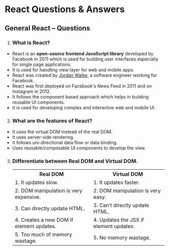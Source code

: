 # React Questions & Answers

## General React – Questions

1. ### What is React?

* React is an **open-source frontend JavaScript library** developed by Facebook in 2011 which is used for building user interfaces especially for single page applications. <br>
* It is used for handling view layer for web and mobile apps. <br>
* React was created by [Jordan Walke](https://github.com/jordwalke), a software engineer working for Facebook.<br> 
* React was first deployed on Facebook's News Feed in 2011 and on Instagram in 2012.<br>
* It follows the component based approach which helps in building reusable UI components.<br>
* It is used for developing complex and interactive web and mobile UI.<br>

2. ### What are the features of React? 

* It uses the virtual DOM instead of the real DOM.<br>
* It uses server-side rendering.<br>
* It follows uni-directional data flow or data binding.<br>
* Uses reusable/composable UI components to develop the view.<br>

3. ### Differentiate between Real DOM and Virtual DOM.

      <table>
        <tr style="bgcolor : blue">
          <th>Real DOM</th>
          <th>Virtual  DOM</th>
        </tr>
        <tr>
          <td>1. It updates slow.</td>
          <td>1. It updates faster.</td>
        </tr>
        <tr>
          <td>2. DOM manipulation is very expensive.</td>
          <td>2. DOM manipulation is very easy.</td>
        </tr>
        <tr>
            <td>3. Can directly update HTML.</td>
            <td>3. Can’t directly update HTML.</td>
        </tr>
        <tr>
            <td>4. Creates a new DOM if element updates.</td>
            <td>4. Updates the JSX if element updates.</td>
        </tr>
        <tr>
            <td>5. Too much of memory wastage.</td>
            <td>5. No memory wastage.</td>
        </tr>
      </table>
